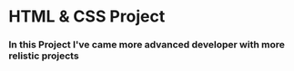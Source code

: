 # HTML & CSS Project #  


### In this Project I've came more advanced developer with more relistic projects ### 

